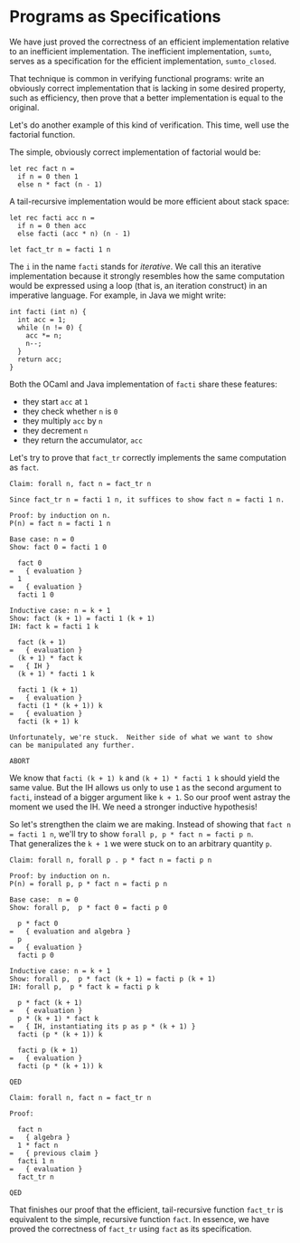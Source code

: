 # Programs as Specifications

We have just proved the correctness of an efficient implementation relative to
an inefficient implementation.  The inefficient implementation, `sumto`, serves
as a specification for the efficient implementation, `sumto_closed`.

That technique is common in verifying functional programs:  write an obviously
correct implementation that is lacking in some desired property, such as
efficiency, then prove that a better implementation is equal to the original.

Let's do another example of this kind of verification.  This time, well use the
factorial function.

The simple, obviously correct implementation of factorial would be:
```
let rec fact n =
  if n = 0 then 1
  else n * fact (n - 1)
```

A tail-recursive implementation would be more efficient about stack space:
```
let rec facti acc n =
  if n = 0 then acc
  else facti (acc * n) (n - 1) 

let fact_tr n = facti 1 n
```

The `i` in the name `facti` stands for *iterative*.  We call this an
iterative implementation because it strongly resembles how the same
computation would be expressed using a loop (that is, an iteration
construct) in an imperative language.  For example, in Java we might write:
```
int facti (int n) {
  int acc = 1;
  while (n != 0) {
    acc *= n;
    n--;
  }
  return acc;
}
```

Both the OCaml and Java implementation of `facti` share these features:

- they start `acc` at `1`
- they check whether `n` is `0` 
- they multiply `acc` by `n`
- they decrement `n`
- they return the accumulator, `acc`

Let's try to prove that `fact_tr` correctly implements the same computation
as `fact`.

```
Claim: forall n, fact n = fact_tr n

Since fact_tr n = facti 1 n, it suffices to show fact n = facti 1 n.

Proof: by induction on n.
P(n) = fact n = facti 1 n

Base case: n = 0
Show: fact 0 = facti 1 0

  fact 0
=   { evaluation }
  1
=   { evaluation }
  facti 1 0

Inductive case: n = k + 1
Show: fact (k + 1) = facti 1 (k + 1)
IH: fact k = facti 1 k

  fact (k + 1)
=   { evaluation }
  (k + 1) * fact k
=   { IH }
  (k + 1) * facti 1 k

  facti 1 (k + 1)
=   { evaluation }
  facti (1 * (k + 1)) k
=   { evaluation }
  facti (k + 1) k

Unfortunately, we're stuck.  Neither side of what we want to show
can be manipulated any further.

ABORT
```

We know that `facti (k + 1) k` and `(k + 1) * facti 1 k` should yield the same
value.  But the IH allows us only to use `1` as the second argument to `facti`,
instead of a bigger argument like `k + 1`.  So our proof went astray the moment
we used the IH.  We need a stronger inductive hypothesis!

So let's strengthen the claim we are making.  Instead of showing
that `fact n = facti 1 n`, we'll try to show 
  `forall p, p * fact n = facti p n`.  
That generalizes the `k + 1` we were stuck on to an arbitrary quantity `p`.

```
Claim: forall n, forall p . p * fact n = facti p n

Proof: by induction on n.
P(n) = forall p, p * fact n = facti p n

Base case:  n = 0
Show: forall p,  p * fact 0 = facti p 0

  p * fact 0
=   { evaluation and algebra }
  p
=   { evaluation }
  facti p 0

Inductive case: n = k + 1
Show: forall p,  p * fact (k + 1) = facti p (k + 1)
IH: forall p,  p * fact k = facti p k

  p * fact (k + 1)
=   { evaluation }
  p * (k + 1) * fact k
=   { IH, instantiating its p as p * (k + 1) }
  facti (p * (k + 1)) k

  facti p (k + 1)
=   { evaluation }
  facti (p * (k + 1)) k

QED

Claim: forall n, fact n = fact_tr n

Proof:

  fact n
=   { algebra }
  1 * fact n
=   { previous claim }
  facti 1 n
=   { evaluation }
  fact_tr n

QED
```

That finishes our proof that the efficient, tail-recursive function `fact_tr` is
equivalent to the simple, recursive function `fact`.  In essence, we have proved
the correctness of `fact_tr` using `fact` as its specification.
